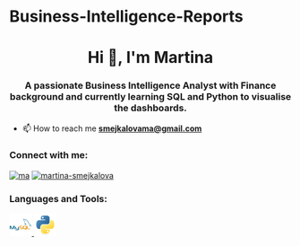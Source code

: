 # Business-Intelligence-Reports
<h1 align="center">Hi 👋, I'm Martina</h1>
<h3 align="center">A passionate Business Intelligence Analyst with Finance background and currently learning SQL and Python to visualise the dashboards.</h3>

- 📫 How to reach me **smejkalovama@gmail.com**

<h3 align="left">Connect with me:</h3>
<p align="left">
<a href="https://twitter.com/ma" target="blank"><img align="center" src="https://raw.githubusercontent.com/rahuldkjain/github-profile-readme-generator/master/src/images/icons/Social/twitter.svg" alt="ma" height="30" width="40" /></a>
<a href="https://linkedin.com/in/martina-smejkalova" target="blank"><img align="center" src="https://raw.githubusercontent.com/rahuldkjain/github-profile-readme-generator/master/src/images/icons/Social/linked-in-alt.svg" alt="martina-smejkalova" height="30" width="40" /></a>
</p>

<h3 align="left">Languages and Tools:</h3>
<p align="left"> <a href="https://www.mysql.com/" target="_blank" rel="noreferrer"> <img src="https://raw.githubusercontent.com/devicons/devicon/master/icons/mysql/mysql-original-wordmark.svg" alt="mysql" width="40" height="40"/> </a> <a href="https://www.python.org" target="_blank" rel="noreferrer"> <img src="https://raw.githubusercontent.com/devicons/devicon/master/icons/python/python-original.svg" alt="python" width="40" height="40"/> </a> </p>
